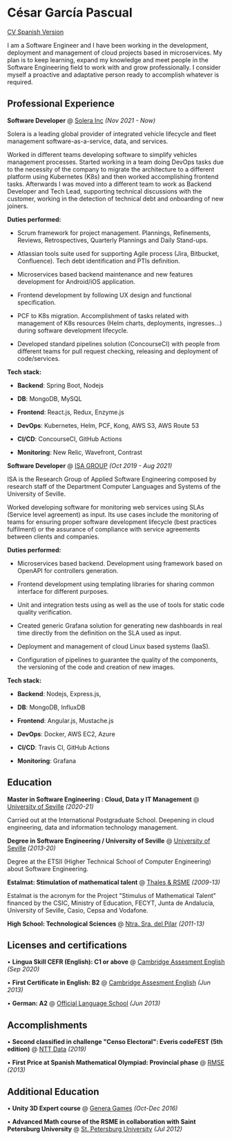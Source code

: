 # César García Pascual 

[CV Spanish Version](./es)

I am a Software Engineer and I have been working in the development, deployment and management of cloud projects based in microservices. My plan is to keep learning, expand my knowledge and meet people in the Software Engineering field to work with and grow professionally. I consider myself a proactive and adaptative person ready to accomplish whatever is required.

## Professional Experience

**Software Developer** @ [Solera Inc](https://www.solera.com/) _(Nov 2021 - Now)_

Solera is a leading global provider of integrated vehicle lifecycle and fleet management software-as-a-service, data, and services.

Worked in different teams developing software to simplify vehicles management processes. Started working in a team doing DevOps tasks due to the necessity of the company to migrate the architecture to a different platform using Kubernetes (K8s) and then worked accomplishing  frontend tasks. Afterwards I was moved into a different team to work as Backend Developer and Tech Lead, supporting technical discussions with the customer, working in the detection of technical debt and onboarding of new joiners.

**Duties performed:**

- Scrum framework for project management. Plannings, Refinements, Reviews, Retrospectives, Quarterly Plannings and Daily Stand-ups.

- Atlassian tools suite used for supporting Agile process (Jira, Bitbucket, Confluence). Tech debt identification and PTIs definition.

- Microservices based backend maintenance and new features development for Android/iOS application.

- Frontend development by following UX design and functional specification.

- PCF to K8s migration. Accomplishment of tasks related with management of K8s resources (Helm charts, deployments, ingresses...) during software development lifecycle.

- Developed standard pipelines solution (ConcourseCI) with people from different teams for pull request checking, releasing and deployment of code/services.

**Tech stack:**

- **Backend**: Spring Boot, Nodejs

- **DB**: MongoDB, MySQL

- **Frontend**: React.js, Redux, Enzyme.js

- **DevOps**: Kubernetes, Helm, PCF, Kong, AWS S3, AWS Route 53

- **CI/CD**: ConcourseCI, GitHub Actions

- **Monitoring**: New Relic, Wavefront, Contrast

**Software Developer** @ [ISA GROUP](https://www.isa.us.es/3.0/) _(Oct 2019 - Aug 2021)_ 

ISA is the Research Group of Applied Software Engineering composed by research staff of the Department Computer Languages and Systems of the University of Seville.

Worked developing software for monitoring web services using SLAs (Service level agreement) as input. Its use cases include the monitoring of teams for ensuring proper software development lifecycle (best practices fulfilment) or the assurance of compliance with service agreements between clients and companies.

**Duties performed:**

- Microservices based backend. Development using framework based on OpenAPI for controllers generation.

- Frontend development using templating libraries for sharing common interface for different purposes.

- Unit and integration tests using as well as the use of tools for static code quality verification.

- Created generic Grafana solution for generating new dashboards in real time directly from the definition on the SLA used as input.

- Deployment and management of cloud Linux based systems (IaaS).

- Configuration of pipelines to guarantee the quality of the components, the versioning of the code and creation of new images.

**Tech stack:**

- **Backend**: Nodejs, Express.js,

- **DB**: MongoDB, InfluxDB

- **Frontend**: Angular.js, Mustache.js

- **DevOps**: Docker, AWS EC2, Azure

- **CI/CD**: Travis CI, GitHub Actions

- **Monitoring**: Grafana

## Education

**Master in Software Engineering : Cloud, Data y IT Management** @ [University of Seville](https://masteroficial.us.es/mis/index.html) _(2020-21)_

Carried out at the International Postgraduate School. Deepening in cloud engineering, data and information technology management.

**Degree in Software Engineering / University of Seville** @ [University of Seville](https://www.informatica.us.es/index.php/grados/ingenieria-del-software) _(2013-20)_ 

Degree at the ETSII (Higher Technical School of Computer Engineering) about Software Engineering.

**Estalmat: Stimulation of mathematical talent** @ [Thales & RSME](https://thales.cica.es/estalmat/) _(2009-13)_

Estalmat is the acronym for the Project "Stimulus of Mathematical Talent" financed by the CSIC, Ministry of Education, FECYT, Junta de Andalucía, University of Seville, Casio, Cepsa and Vodafone.

**High School: Technological Sciences** @ [Ntra. Sra. del Pilar](https://marianistasjerez.org/) _(2011-13)_


## Licenses and certifications

• **Lingua Skill CEFR (English): C1 or above** @ [Cambridge Assesment English](https://www.cambridgeenglish.org/exams-and-tests/linguaskill/) _(Sep 2020)_

• **First Certificate in English: B2** @ [Cambridge Assesment English](https://www.cambridgeenglish.org/exams-and-tests/first/) _(Jun 2013)_

• **German: A2** @ [Official Language School](http://www.eoijerez.com/) _(Jun 2013)_

## Accomplishments

• **Second classified in challenge "Censo Electoral": Everis codeFEST (5th edition)** @ [NTT Data](https://www.nttdata.com/global/en/) _(2019)_

• **First Price at Spanish Mathematical Olympiad: Provincial phase** @ [RMSE](http://www.olimpiadamatematica.es/platea.pntic.mec.es/_csanchez/olimmain.html) _(2013)_

## Additional Education

• **Unity 3D Expert course** @ [Genera Games](https://genjoy.com/) _(Oct-Dec 2016)_

• **Advanced Math course of the RSME in collaboration with Saint Petersburg University** @ [St. Petersburg University](https://english.spbu.ru/) _(Jul 2012)_
